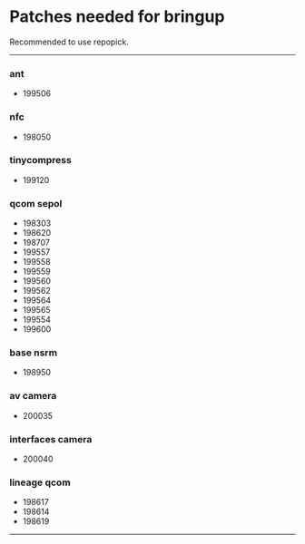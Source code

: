 # Patches needed for bringup

Recommended to use repopick.

-----
### ant
- 199506
### nfc
- 198050
### tinycompress
- 199120
### qcom sepol
- 198303
- 198620
- 198707
- 199557
- 199558
- 199559
- 199560
- 199562
- 199564
- 199565
- 199554
- 199600
### base nsrm
- 198950
### av camera
- 200035
### interfaces camera
- 200040
### lineage qcom
- 198617
- 198614
- 198619
-----
